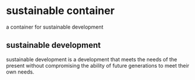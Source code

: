 # sustainable container

a container for sustainable development

## sustainable development

sustainable development is a development that meets the needs of the present without compromising the ability of future generations to meet their own needs.
